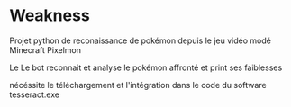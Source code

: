 # Weakness

Projet python de reconaissance de pokémon depuis le jeu vidéo modé Minecraft Pixelmon 

Le Le bot reconnait et analyse le pokémon affronté et print ses faiblesses 

nécéssite le téléchargement et l'intégration dans le code du software tesseract.exe 
